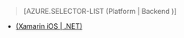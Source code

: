 > [AZURE.SELECTOR-LIST (Platform | Backend )]
<!--- [(iOS | .NET)](/en-us/documentation/articles/mobile-services-dotnet-backend-ios-get-started-users/)-->
<!--- [(iOS | JavaScript)](/en-us/documentation/articles/mobile-services-ios-get-started-users/)-->
<!--- [(Windows universal C# | .NET)](/en-us/documentation/articles/mobile-services-dotnet-backend-windows-universal-dotnet-get-started-users/)-->
<!--- [(Windows universal C# | Javascript)](/en-us/documentation/articles/mobile-services-javascript-backend-windows-universal-dotnet-get-started-users/)-->
<!--- [(Windows universal JavaScript | .NET)](/en-us/documentation/articles/mobile-services-dotnet-backend-windows-store-javascript-get-started-users/)-->
<!--- [(Windows universal JavaScript | Javascript)](/en-us/documentation/articles/mobile-services-windows-store-javascript-get-started-users/)-->
<!--- [(Windows Phone | .NET)](/en-us/documentation/articles/mobile-services-dotnet-backend-windows-phone-get-started-users/)-->
<!--- [(Windows Phone | Javascript)](/en-us/documentation/articles/mobile-services-windows-phone-get-started-users/)-->
<!--- [(Android | .NET)](/en-us/documentation/articles/mobile-services-dotnet-backend-android-get-started-users/)-->
<!--- [(Android | Javascript)](/en-us/documentation/articles/mobile-services-android-get-started-users/)-->
- [(Xamarin iOS | .NET)](/en-us/documentation/articles/app-services-mobile-app-dotnet-backend-xamarin-ios-get-started-users/)
<!--- [(Xamarin iOS | Javascript)](/en-us/documentation/articles/partner-xamarin-mobile-services-ios-get-started-users/)-->
<!--- [(Xamarin Android | .NET)](/en-us/documentation/articles/mobile-services-dotnet-backend-xamarin-android-get-started-users/)-->
<!--- [(Xamarin Android | Javascript)](/en-us/documentation/articles/partner-xamarin-mobile-services-android-get-started-users/)-->
<!--- [(HTML | Javascript)](/en-us/documentation/articles/mobile-services-html-get-started-users/)-->
<!--- [(Appcelerator | Javascript)](/en-us/documentation/articles/partner-appcelerator-mobile-services-javascript-backend-appcelerator-get-started-users/)-->
